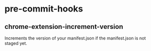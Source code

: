 # pre-commit-hooks

## chrome-extension-increment-version

Increments the version of your manifest.json if the manifest.json is not staged yet.
